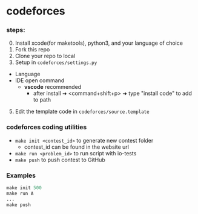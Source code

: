 # codeforces
### steps:
0. Install xcode(for maketools), python3, and your language of choice
1. Fork this repo
2. Clone your repo to local
3. Setup in `codeforces/settings.py`
- Language
- IDE open command
  - **vscode** recommended
    - after install ➜ <command+shift+p> ➜ type "install code" to add to path
5. Edit the template code in `codeforces/source.template`

### codeforces coding utilities
- `make init <contest_id>` to generate new contest folder
  - contest_id can be found in the website url
- `make run <problem_id>` to run script with io-tests
- `make push` to push contest to GitHub

### Examples
```python
make init 500
make run A
...
make push
```
